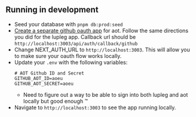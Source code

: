 ## Running in development

- Seed your database with `pnpm db:prod:seed`
- [Create a separate github oauth app](https://github.com/settings/applications/new) for aot. Follow the same directions you did for the lupleg app. Callback url should be `http://localhost:3003/api/auth/callback/github`
- Change NEXT_AUTH_URL to `http://localhost:3003`. This will allow you to make sure your oauth flow works locally.
- Update your `.env` with the following variables:
  ```env
  # AOT Github ID and Secret
  GITHUB_AOT_ID=aoeu
  GITHUB_AOT_SECRET=aoeu
  ```
  - Need to figure out a way to be able to sign into both lupleg and aot locally but good enough ™
- Navigate to `http://localhost:3003` to see the app running locally.
